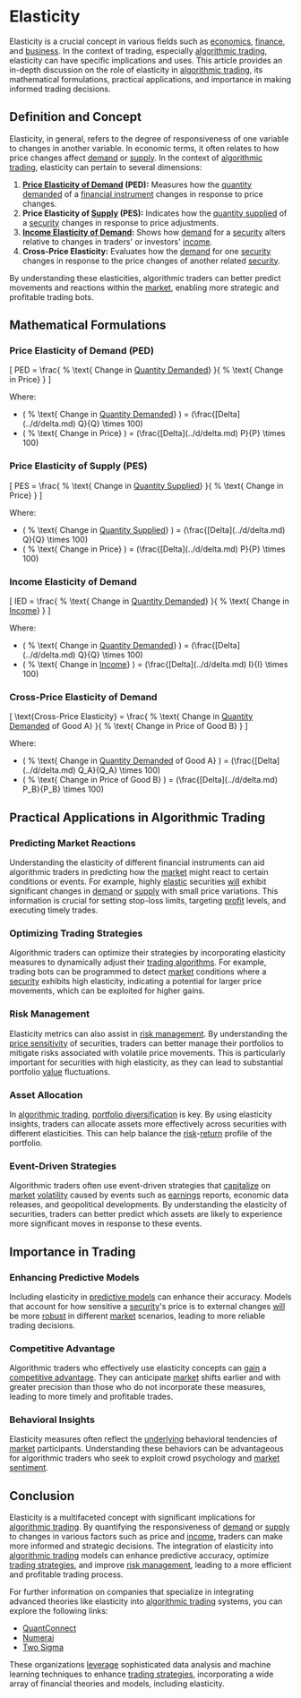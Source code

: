 # Elasticity

Elasticity is a crucial concept in various fields such as [economics](../e/economics.md), [finance](../f/finance.md), and [business](../b/business.md). In the context of trading, especially [algorithmic trading](../a/accountability.md), elasticity can have specific implications and uses. This article provides an in-depth discussion on the role of elasticity in [algorithmic trading](../a/accountability.md), its mathematical formulations, practical applications, and importance in making informed trading decisions.

## Definition and Concept

Elasticity, in general, refers to the degree of responsiveness of one variable to changes in another variable. In economic terms, it often relates to how price changes affect [demand](../d/demand.md) or [supply](../s/supply.md). In the context of [algorithmic trading](../a/accountability.md), elasticity can pertain to several dimensions:

1. **[Price Elasticity of Demand](../p/price_elasticity_of_demand.md) (PED):** Measures how the [quantity demanded](../q/quantity_demanded.md) of a [financial instrument](../f/financial_instrument.md) changes in response to price changes.
2. **Price Elasticity of [Supply](../s/supply.md) (PES):** Indicates how the [quantity supplied](../q/quantity_supplied.md) of a [security](../s/security.md) changes in response to price adjustments.
3. **[Income Elasticity of Demand](../i/income_elasticity_of_demand.md):** Shows how [demand](../d/demand.md) for a [security](../s/security.md) alters relative to changes in traders' or investors' [income](../i/income.md).
4. **Cross-Price Elasticity:** Evaluates how the [demand](../d/demand.md) for one [security](../s/security.md) changes in response to the price changes of another related [security](../s/security.md).

By understanding these elasticities, algorithmic traders can better predict movements and reactions within the [market](../m/market.md), enabling more strategic and profitable trading bots.

## Mathematical Formulations

### Price Elasticity of Demand (PED)

\[ PED = \frac{ \% \text{ Change in [Quantity Demanded](../q/quantity_demanded.md)} }{ \% \text{ Change in Price} } \]

Where:
- \( \% \text{ Change in [Quantity Demanded](../q/quantity_demanded.md)} \) = \(\frac{\[Delta](../d/delta.md) Q}{Q} \times 100\)
- \( \% \text{ Change in Price} \) = \(\frac{\[Delta](../d/delta.md) P}{P} \times 100\)

### Price Elasticity of Supply (PES)

\[ PES = \frac{ \% \text{ Change in [Quantity Supplied](../q/quantity_supplied.md)} }{ \% \text{ Change in Price} } \]

Where:
- \( \% \text{ Change in [Quantity Supplied](../q/quantity_supplied.md)} \) = \(\frac{\[Delta](../d/delta.md) Q}{Q} \times 100\)
- \( \% \text{ Change in Price} \) = \(\frac{\[Delta](../d/delta.md) P}{P} \times 100\)

### Income Elasticity of Demand

\[ IED = \frac{ \% \text{ Change in [Quantity Demanded](../q/quantity_demanded.md)} }{ \% \text{ Change in [Income](../i/income.md)} } \]

Where:
- \( \% \text{ Change in [Quantity Demanded](../q/quantity_demanded.md)} \) = \(\frac{\[Delta](../d/delta.md) Q}{Q} \times 100\)
- \( \% \text{ Change in [Income](../i/income.md)} \) = \(\frac{\[Delta](../d/delta.md) I}{I} \times 100\)

### Cross-Price Elasticity of Demand

\[ \text{Cross-Price Elasticity} = \frac{ \% \text{ Change in [Quantity Demanded](../q/quantity_demanded.md) of Good A} }{ \% \text{ Change in Price of Good B} } \]

Where:
- \( \% \text{ Change in [Quantity Demanded](../q/quantity_demanded.md) of Good A} \) = \(\frac{\[Delta](../d/delta.md) Q_A}{Q_A} \times 100\)
- \( \% \text{ Change in Price of Good B} \) = \(\frac{\[Delta](../d/delta.md) P_B}{P_B} \times 100\)

## Practical Applications in Algorithmic Trading

### Predicting Market Reactions

Understanding the elasticity of different financial instruments can aid algorithmic traders in predicting how the [market](../m/market.md) might react to certain conditions or events. For example, highly [elastic](../e/elastic.md) securities [will](../w/will.md) exhibit significant changes in [demand](../d/demand.md) or [supply](../s/supply.md) with small price variations. This information is crucial for setting stop-loss limits, targeting [profit](../p/profit.md) levels, and executing timely trades.

### Optimizing Trading Strategies

Algorithmic traders can optimize their strategies by incorporating elasticity measures to dynamically adjust their [trading algorithms](../t/trading_algorithms.md). For example, trading bots can be programmed to detect [market](../m/market.md) conditions where a [security](../s/security.md) exhibits high elasticity, indicating a potential for larger price movements, which can be exploited for higher gains.

### Risk Management

Elasticity metrics can also assist in [risk management](../r/risk_management.md). By understanding the [price sensitivity](../p/price_sensitivity.md) of securities, traders can better manage their portfolios to mitigate risks associated with volatile price movements. This is particularly important for securities with high elasticity, as they can lead to substantial portfolio [value](../v/value.md) fluctuations.

### Asset Allocation

In [algorithmic trading](../a/accountability.md), [portfolio diversification](../p/portfolio_diversification.md) is key. By using elasticity insights, traders can allocate assets more effectively across securities with different elasticities. This can help balance the [risk](../r/risk.md)-[return](../r/return.md) profile of the portfolio.

### Event-Driven Strategies

Algorithmic traders often use event-driven strategies that [capitalize](../c/capitalize.md) on [market](../m/market.md) [volatility](../v/volatility.md) caused by events such as [earnings](../e/earnings.md) reports, economic data releases, and geopolitical developments. By understanding the elasticity of securities, traders can better predict which assets are likely to experience more significant moves in response to these events.

## Importance in Trading

### Enhancing Predictive Models

Including elasticity in [predictive models](../p/predictive_models_in_trading.md) can enhance their accuracy. Models that account for how sensitive a [security](../s/security.md)'s price is to external changes [will](../w/will.md) be more [robust](../r/robust.md) in different [market](../m/market.md) scenarios, leading to more reliable trading decisions.

### Competitive Advantage

Algorithmic traders who effectively use elasticity concepts can [gain](../g/gain.md) a [competitive advantage](../c/competitive_advantage.md). They can anticipate [market](../m/market.md) shifts earlier and with greater precision than those who do not incorporate these measures, leading to more timely and profitable trades.

### Behavioral Insights

Elasticity measures often reflect the [underlying](../u/underlying.md) behavioral tendencies of [market](../m/market.md) participants. Understanding these behaviors can be advantageous for algorithmic traders who seek to exploit crowd psychology and [market sentiment](../m/market_sentiment.md).

## Conclusion

Elasticity is a multifaceted concept with significant implications for [algorithmic trading](../a/accountability.md). By quantifying the responsiveness of [demand](../d/demand.md) or [supply](../s/supply.md) to changes in various factors such as price and [income](../i/income.md), traders can make more informed and strategic decisions. The integration of elasticity into [algorithmic trading](../a/accountability.md) models can enhance predictive accuracy, optimize [trading strategies](../t/trading_strategies.md), and improve [risk management](../r/risk_management.md), leading to a more efficient and profitable trading process.

For further information on companies that specialize in integrating advanced theories like elasticity into [algorithmic trading](../a/accountability.md) systems, you can explore the following links:

- [QuantConnect](https://www.quantconnect.com)
- [Numerai](https://numer.ai)
- [Two Sigma](https://www.twosigma.com)

These organizations [leverage](../l/leverage.md) sophisticated data analysis and machine learning techniques to enhance [trading strategies](../t/trading_strategies.md), incorporating a wide array of financial theories and models, including elasticity.
